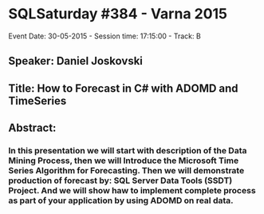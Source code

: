 # SQLSaturday #384 - Varna 2015
Event Date: 30-05-2015 - Session time: 17:15:00 - Track: B
## Speaker: Daniel Joskovski
## Title: How to Forecast in C# with ADOMD and TimeSeries 
## Abstract:
### In this presentation we will start with description of the Data Mining Process, then we will Introduce the Microsoft Time Series Algorithm for Forecasting. Then we will demonstrate production of forecast by: SQL Server Data Tools (SSDT) Project. And we will show haw to implement complete process as part of your application by using ADOMD on real data.

